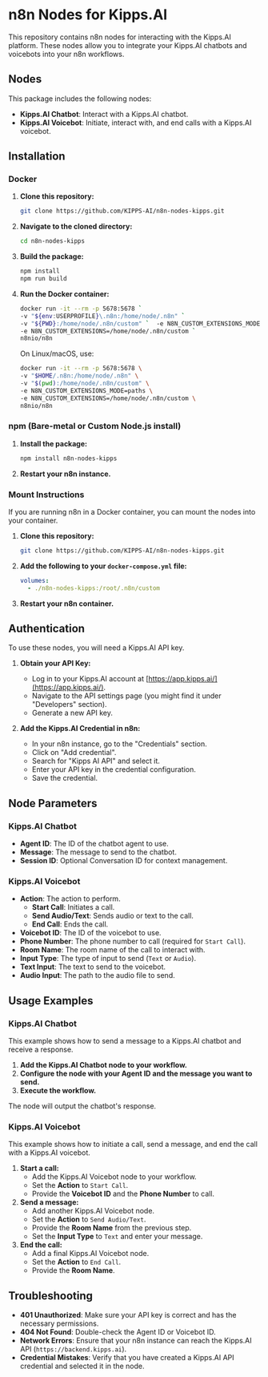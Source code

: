 # n8n Nodes for Kipps.AI

This repository contains n8n nodes for interacting with the Kipps.AI platform. These nodes allow you to integrate your Kipps.AI chatbots and voicebots into your n8n workflows.

## Nodes

This package includes the following nodes:

- **Kipps.AI Chatbot**: Interact with a Kipps.AI chatbot.
- **Kipps.AI Voicebot**: Initiate, interact with, and end calls with a Kipps.AI voicebot.

## Installation

### Docker

1.  **Clone this repository:**
    ```bash
    git clone https://github.com/KIPPS-AI/n8n-nodes-kipps.git
    ```
2.  **Navigate to the cloned directory:**
    ```bash
    cd n8n-nodes-kipps
    ```
3.  **Build the package:**

    ```bash
    npm install
    npm run build

    ```

4.  **Run the Docker container:**

    ```bash
    docker run -it --rm -p 5678:5678 `
    -v "${env:USERPROFILE}\.n8n:/home/node/.n8n" `
    -v "${PWD}:/home/node/.n8n/custom" `  -e N8N_CUSTOM_EXTENSIONS_MODE=paths`
    -e N8N_CUSTOM_EXTENSIONS=/home/node/.n8n/custom `
    n8nio/n8n
    ```

    On Linux/macOS, use:

    ```bash
    docker run -it --rm -p 5678:5678 \
    -v "$HOME/.n8n:/home/node/.n8n" \
    -v "$(pwd):/home/node/.n8n/custom" \
    -e N8N_CUSTOM_EXTENSIONS_MODE=paths \
    -e N8N_CUSTOM_EXTENSIONS=/home/node/.n8n/custom \
    n8nio/n8n
    ```

### npm (Bare-metal or Custom Node.js install)

1.  **Install the package:**
    ```bash
    npm install n8n-nodes-kipps
    ```
2.  **Restart your n8n instance.**

### Mount Instructions

If you are running n8n in a Docker container, you can mount the nodes into your container.

1.  **Clone this repository:**
    ```bash
    git clone https://github.com/KIPPS-AI/n8n-nodes-kipps.git
    ```
2.  **Add the following to your `docker-compose.yml` file:**
    ```yaml
    volumes:
      - ./n8n-nodes-kipps:/root/.n8n/custom
    ```
3.  **Restart your n8n container.**

## Authentication

To use these nodes, you will need a Kipps.AI API key.

1.  **Obtain your API Key:**
    - Log in to your Kipps.AI account at [https://app.kipps.ai/](https://app.kipps.ai/).
    - Navigate to the API settings page (you might find it under "Developers" section).
    - Generate a new API key.

2.  **Add the Kipps.AI Credential in n8n:**
    - In your n8n instance, go to the "Credentials" section.
    - Click on "Add credential".
    - Search for "Kipps AI API" and select it.
    - Enter your API key in the credential configuration.
    - Save the credential.

## Node Parameters

### Kipps.AI Chatbot

- **Agent ID**: The ID of the chatbot agent to use.
- **Message**: The message to send to the chatbot.
- **Session ID**: Optional Conversation ID for context management.

### Kipps.AI Voicebot

- **Action**: The action to perform.
  - **Start Call**: Initiates a call.
  - **Send Audio/Text**: Sends audio or text to the call.
  - **End Call**: Ends the call.
- **Voicebot ID**: The ID of the voicebot to use.
- **Phone Number**: The phone number to call (required for `Start Call`).
- **Room Name**: The room name of the call to interact with.
- **Input Type**: The type of input to send (`Text` or `Audio`).
- **Text Input**: The text to send to the voicebot.
- **Audio Input**: The path to the audio file to send.

## Usage Examples

### Kipps.AI Chatbot

This example shows how to send a message to a Kipps.AI chatbot and receive a response.

1.  **Add the Kipps.AI Chatbot node to your workflow.**
2.  **Configure the node with your Agent ID and the message you want to send.**
3.  **Execute the workflow.**

The node will output the chatbot's response.

### Kipps.AI Voicebot

This example shows how to initiate a call, send a message, and end the call with a Kipps.AI voicebot.

1.  **Start a call:**
    - Add the Kipps.AI Voicebot node to your workflow.
    - Set the **Action** to `Start Call`.
    - Provide the **Voicebot ID** and the **Phone Number** to call.
2.  **Send a message:**
    - Add another Kipps.AI Voicebot node.
    - Set the **Action** to `Send Audio/Text`.
    - Provide the **Room Name** from the previous step.
    - Set the **Input Type** to `Text` and enter your message.
3.  **End the call:**
    - Add a final Kipps.AI Voicebot node.
    - Set the **Action** to `End Call`.
    - Provide the **Room Name**.

## Troubleshooting

- **401 Unauthorized**: Make sure your API key is correct and has the necessary permissions.
- **404 Not Found**: Double-check the Agent ID or Voicebot ID.
- **Network Errors**: Ensure that your n8n instance can reach the Kipps.AI API (`https://backend.kipps.ai`).
- **Credential Mistakes**: Verify that you have created a Kipps.AI API credential and selected it in the node.
